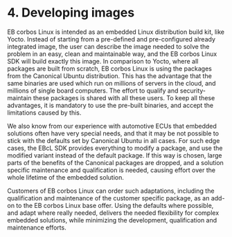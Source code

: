 # 4. Developing images

EB corbos Linux is intended as an embedded Linux distribution build kit, like Yocto.
Instead of starting from a pre-defined and pre-configured already integrated image, the user can describe the image needed to solve the problem in an easy, clean and maintainable way, and the EB corbos Linux SDK will build exactly this image.
In comparison to Yocto, where all packages are built from scratch, EB corbos Linux is using the packages from the Canonical Ubuntu distribution.
This has the advantage that the same binaries are used which run on millions of servers in the cloud, and millions of single board computers.
The effort to qualify and security-maintain these packages is shared with all these users.
To keep all these advantages, it is mandatory to use the pre-built binaries, and accept the limitations caused by this.

We also know from our experience with automotive ECUs that embedded solutions often have very special needs, and that it may be not possible to stick with the defaults set by Canonical Ubuntu in all cases.
For such edge cases, the EBcL SDK provides everything to modify a package, and use the modified variant instead of the default package.
If this way is chosen, large parts of the benefits of the Canonical packages are dropped, and a solution specific maintenance and qualification is needed, causing effort over the whole lifetime of the embedded solution.

Customers of EB corbos Linux can order such adaptations, including the qualification and maintenance of the customer specific package, as an add-on to the EB corbos Linux base offer.
Using the defaults where possible, and adapt where really needed, delivers the needed flexibility for complex embedded solutions, while minimizing the development, qualification and maintenance efforts.
